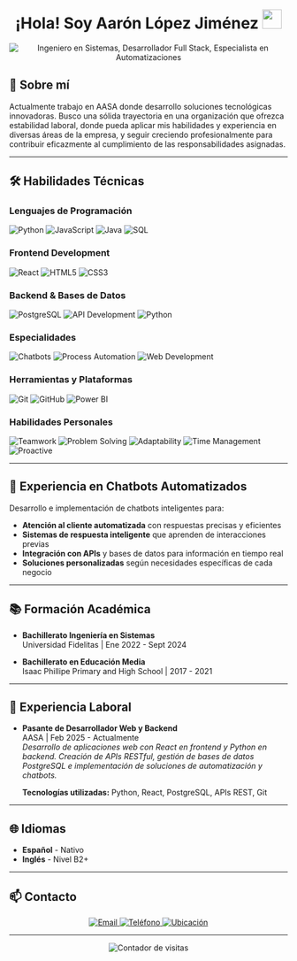 <h1 align="center">¡Hola! Soy Aarón López Jiménez <img src="https://media.giphy.com/media/hvRJCLFzcasrR4ia7z/giphy.gif" width="35"></h1>

<p align="center">
  <img src="https://readme-typing-svg.herokuapp.com?font=Fira+Code&weight=600&size=26&duration=4000&pause=1000&color=2DA44E&center=true&vCenter=true&width=500&lines=Ingeniero+en+Sistemas;Desarrollador+Full+Stack;Especialista+en+Automatizaciones" alt="Ingeniero en Sistemas, Desarrollador Full Stack, Especialista en Automatizaciones" />
</p>

## 👋 Sobre mí

Actualmente trabajo en AASA donde desarrollo soluciones tecnológicas innovadoras. Busco una sólida trayectoria en una organización que ofrezca estabilidad laboral, donde pueda aplicar mis habilidades y experiencia en diversas áreas de la empresa, y seguir creciendo profesionalmente para contribuir eficazmente al cumplimiento de las responsabilidades asignadas.

---

## 🛠️ Habilidades Técnicas

### Lenguajes de Programación
![Python](https://img.shields.io/badge/Python-3776AB?style=for-the-badge&logo=python&logoColor=white)
![JavaScript](https://img.shields.io/badge/JavaScript-F7DF1E?style=for-the-badge&logo=javascript&logoColor=black)
![Java](https://img.shields.io/badge/Java-ED8B00?style=for-the-badge&logo=openjdk&logoColor=white)
![SQL](https://img.shields.io/badge/SQL-4479A1?style=for-the-badge&logo=postgresql&logoColor=white)

### Frontend Development
![React](https://img.shields.io/badge/React-20232A?style=for-the-badge&logo=react&logoColor=61DAFB)
![HTML5](https://img.shields.io/badge/HTML5-E34F26?style=for-the-badge&logo=html5&logoColor=white)
![CSS3](https://img.shields.io/badge/CSS3-1572B6?style=for-the-badge&logo=css3&logoColor=white)

### Backend & Bases de Datos
![PostgreSQL](https://img.shields.io/badge/PostgreSQL-316192?style=for-the-badge&logo=postgresql&logoColor=white)
![API Development](https://img.shields.io/badge/API_Development-FF6C37?style=for-the-badge&logo=node.js&logoColor=white)
![Python](https://img.shields.io/badge/Python_Backend-3776AB?style=for-the-badge&logo=python&logoColor=white)

### Especialidades
![Chatbots](https://img.shields.io/badge/Chatbots_Automatizados-25D366?style=for-the-badge&logo=telegram&logoColor=white)
![Process Automation](https://img.shields.io/badge/Automatización_de_Procesos-FF6C37?style=for-the-badge&logo=robot&logoColor=white)
![Web Development](https://img.shields.io/badge/Desarrollo_Web-2DA44E?style=for-the-badge)

### Herramientas y Plataformas
![Git](https://img.shields.io/badge/Git-F05032?style=for-the-badge&logo=git&logoColor=white)
![GitHub](https://img.shields.io/badge/GitHub-100000?style=for-the-badge&logo=github&logoColor=white)
![Power BI](https://img.shields.io/badge/Power_BI-F2C811?style=for-the-badge&logo=powerbi&logoColor=black)

### Habilidades Personales
![Teamwork](https://img.shields.io/badge/Trabajo_en_equipo-2DA44E?style=for-the-badge)
![Problem Solving](https://img.shields.io/badge/Resolución_de_problemas-2DA44E?style=for-the-badge)
![Adaptability](https://img.shields.io/badge/Adaptabilidad-2DA44E?style=for-the-badge)
![Time Management](https://img.shields.io/badge/Gestión_de_tiempo-2DA44E?style=for-the-badge)
![Proactive](https://img.shields.io/badge/Proactivo-2DA44E?style=for-the-badge)

---

## 🤖 Experiencia en Chatbots Automatizados

Desarrollo e implementación de chatbots inteligentes para:
- **Atención al cliente automatizada** con respuestas precisas y eficientes
- **Sistemas de respuesta inteligente** que aprenden de interacciones previas
- **Integración con APIs** y bases de datos para información en tiempo real
- **Soluciones personalizadas** según necesidades específicas de cada negocio

---

## 📚 Formación Académica

- **Bachillerato Ingeniería en Sistemas**  
  Universidad Fidelitas | Ene 2022 - Sept 2024

- **Bachillerato en Educación Media**  
  Isaac Phillipe Primary and High School | 2017 - 2021

---

## 💼 Experiencia Laboral

- **Pasante de Desarrollador Web y Backend**  
  AASA | Feb 2025 - Actualmente  
  *Desarrollo de aplicaciones web con React en frontend y Python en backend. Creación de APIs RESTful, gestión de bases de datos PostgreSQL e implementación de soluciones de automatización y chatbots.*

  **Tecnologías utilizadas:** Python, React, PostgreSQL, APIs REST, Git

---

## 🌐 Idiomas

- **Español** - Nativo
- **Inglés** - Nivel B2+

---

## 📫 Contacto

<p align="center">
  <a href="mailto:aaronloji@gmail.com">
    <img src="https://img.shields.io/badge/Gmail-D14836?style=for-the-badge&logo=gmail&logoColor=white" alt="Email"/>
  </a>
  <a href="tel:+50672849920">
    <img src="https://img.shields.io/badge/WhatsApp-25D366?style=for-the-badge&logo=whatsapp&logoColor=white" alt="Teléfono"/>
  </a>
  <a href="https://www.google.com/maps/place/San+José,+Costa+Rica">
    <img src="https://img.shields.io/badge/San_José,_Costa_Rica-2DA44E?style=for-the-badge" alt="Ubicación"/>
  </a>
</p>

---

<p align="center">
  <img src="https://komarev.com/ghpvc/?username=aaronloji&label=Visitas%20al%20perfil&color=2DA44E&style=flat" alt="Contador de visitas" />
</p>
